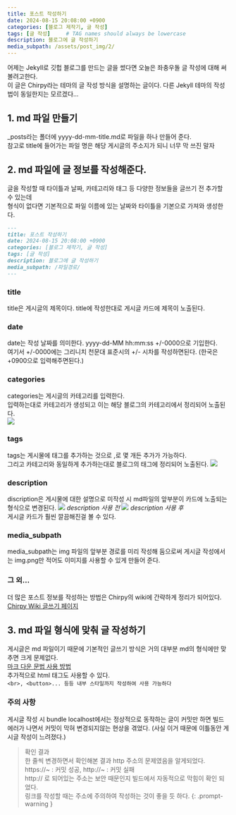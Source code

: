 ```yaml
---
title: 포스트 작성하기
date: 2024-08-15 20:08:00 +0900
categories: [블로그 제작기, 글 작성]
tags: [글 작성]     # TAG names should always be lowercase
description: 블로그에 글 작성하기
media_subpath: /assets/post_img/2/
---
```


어제는 Jekyll로 깃헙 블로그를 만드는 글을 썼다면 오늘은 좌충우돌 글 작성에 대해 써볼려고한다.   
이 글은 Chirpy라는 테마의 글 작성 방식을 설명하는 글이다. 다른 Jekyll 테마의 작성법이 동일한지는 모르겠다...   

## 1. md 파일 만들기
_posts라는 폴더에 yyyy-dd-mm-title.md로 파일을 하나 만들어 준다.    
참고로 title에 들어가는 파일 명은 해당 게시글의 주소지가 되니 너무 막 쓰진 말자   

## 2. md 파일에 글 정보를 작성해준다.
글을 작성할 때 타이틀과 날짜, 카테고리와 태그 등 다양한 정보들을 글쓰기 전 추가할 수 있는데   
형식이 없다면 기본적으로 파일 이름에 있는 날짜와 타이틀을 기본으로 가져와 생성한다.   
```markdown
---
title: 포스트 작성하기
date: 2024-08-15 20:08:00 +0900
categories: [블로그 제작기, 글 작성]
tags: [글 작성]
description: 블로그에 글 작성하기
media_subpath: /파일경로/
---
```
### title
title은 게시글의 제목이다. title에 작성한대로 게시글 카드에 제목이 노출된다.   
### date
date는 작성 날짜를 의미한다. yyyy-dd-MM hh:mm:ss +/-0000으로 기입한다.   
여기서 +/-0000에는 그리니치 천문대 표준시의 +/- 시차를 작성하면된다. (한국은 +0900으로 입력해주면된다.)   
### categories
categories는 게시글의 카테고리를 입력한다.   
입력하는대로 카테고리가 생성되고 이는 해당 블로그의 카테고리에서 정리되어 노출된다.   
![](img1.png)
### tags
tags는 게시물에 태그를 추가하는 것으로 ,로 몇 개든 추가가 가능하다.   
그리고 카테고리와 동일하게 추가하는대로 블로그의 태그에 정리되어 노출된다.
![](img2.png)
### description
discription은 게시물에 대한 설명으로 미작성 시 md파일의 앞부분이 카드에 노출되는 형식으로 변경된다.
![](img3_before.png)
_description 사용 전_
![](img3_after.png)
_description 사용 후_   
게시글 카드가 훨씬 깔끔해진걸 볼 수 있다.   
### media_subpath
media_subpath는 img 파일의 앞부분 경로를 미리 작성해 둠으로써 게시글 작성에서는 img.png만 적어도 이미지를 사용할 수 있게 만들어 준다.   
### 그 외...
더 많은 포스트 정보를 작성하는 방법은 Chirpy의 wiki에 간략하게 정리가 되어있다.
[Chirpy Wiki 글쓰기 페이지](https://chirpy.cotes.page/posts/write-a-new-post/)   

## 3. md 파일 형식에 맞춰 글 작성하기
게시글은 md 파일이기 때문에 기본적인 글쓰기 방식은 거의 대부분 md의 형식에만 맞추면 크게 문제없다.   
[마크 다운 문법 사용 방법](https://gist.github.com/ihoneymon/652be052a0727ad59601)   
추가적으로 html 태그도 사용할 수 있다.   
`<br>, <button>... 등등 내부 스타일까지 작성하여 사용 가능하다`   

### 주의 사항   
게시글 작성 시 bundle localhost에서는 정상적으로 동작하는 글이 커밋만 하면 빌드 에러가 나면서 커밋이 막혀 변경되지않는 현상을 겪었다. (사실 이거 때문에 이틀동안 게시글 작성이 느려졌다.)   
> 확인 결과   
> 한 줄씩 변경하면서 확인해본 결과 http 주소의 문제였음을 알게되었다.  
> https://~ : 커밋 성공, http://~ : 커밋 실패  
> http:// 로 되어있는 주소는 보안 때문인지 빌드에서 자동적으로 막힘이 확인 되었다.   
> 링크를 작성할 때는 주소에 주의하여 작성하는 것이 좋을 듯 하다.
{: .prompt-warning }


